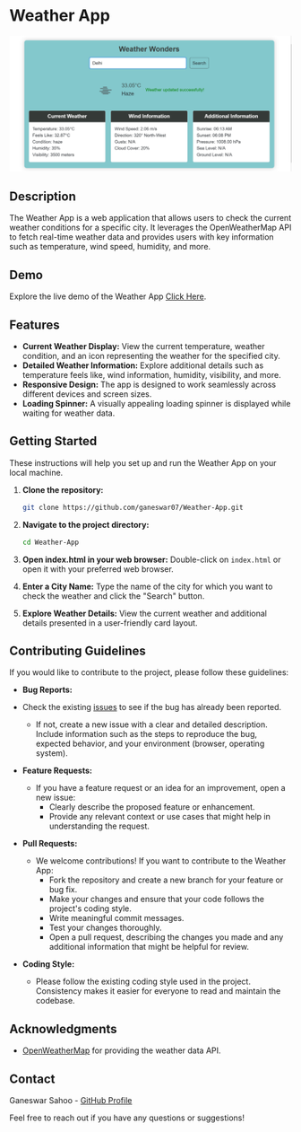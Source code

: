 
# Weather App

![Weather App Preview](Demo.png)

## Description

The Weather App is a web application that allows users to check the current weather conditions for a specific city. It leverages the OpenWeatherMap API to fetch real-time weather data and provides users with key information such as temperature, wind speed, humidity, and more.
## Demo

Explore the live demo of the Weather App [Click Here](https://ganeswar07.github.io/Weather-App/).

## Features

- **Current Weather Display:** View the current temperature, weather condition, and an icon representing the weather for the specified city.
- **Detailed Weather Information:** Explore additional details such as temperature feels like, wind information, humidity, visibility, and more.
- **Responsive Design:** The app is designed to work seamlessly across different devices and screen sizes.
- **Loading Spinner:** A visually appealing loading spinner is displayed while waiting for weather data.




## Getting Started

These instructions will help you set up and run the Weather App on your local machine.

1. **Clone the repository:**
   ```bash
   git clone https://github.com/ganeswar07/Weather-App.git
   ```

2. **Navigate to the project directory:**
   ```bash
   cd Weather-App
   ```

3. **Open index.html in your web browser:**
   Double-click on `index.html` or open it with your preferred web browser.

4. **Enter a City Name:**
   Type the name of the city for which you want to check the weather and click the "Search" button.

5. **Explore Weather Details:**
   View the current weather and additional details presented in a user-friendly card layout.

## Contributing Guidelines

If you would like to contribute to the project, please follow these guidelines:

- **Bug Reports:**
- Check the existing [issues](https://github.com/ganeswar07/Weather-App/issues) to see if the bug has already been reported.

  - If not, create a new issue with a clear and detailed description. Include information such as the steps to reproduce the bug, expected behavior, and your environment (browser, operating system).

- **Feature Requests:**
  - If you have a feature request or an idea for an improvement, open a new issue:
    - Clearly describe the proposed feature or enhancement.
    - Provide any relevant context or use cases that might help in understanding the request.

- **Pull Requests:**
  - We welcome contributions! If you want to contribute to the Weather App:
    - Fork the repository and create a new branch for your feature or bug fix.
    - Make your changes and ensure that your code follows the project's coding style.
    - Write meaningful commit messages.
    - Test your changes thoroughly.
    - Open a pull request, describing the changes you made and any additional information that might be helpful for review.

- **Coding Style:**
  - Please follow the existing coding style used in the project. Consistency makes it easier for everyone to read and maintain the codebase.



## Acknowledgments

- [OpenWeatherMap](https://openweathermap.org/) for providing the weather data API.


## Contact

Ganeswar Sahoo - [GitHub Profile](https://github.com/ganeswar07)

Feel free to reach out if you have any questions or suggestions!
